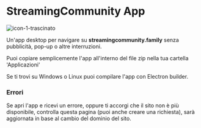# StreamingCommunity App

![icon-1-_trascinato_](https://github.com/user-attachments/assets/6ab8b6fc-9cd8-4391-94b7-6a268a57a2eb)

Un'app desktop per navigare su **streamingcommunity.family** senza pubblicità, pop-up o altre interruzioni. 

Puoi copiare semplicemente l'app all'interno del file zip nella tua cartella 'Applicazioni'

Se ti trovi su Windows o Linux puoi compilare l'app con Electron builder.

### Errori
Se apri l'app e ricevi un errore, oppure ti accorgi che il sito non è più disponibile, controlla questa pagina (puoi anche creare una richiesta), sarà aggiornata in base al cambio del dominio del sito.